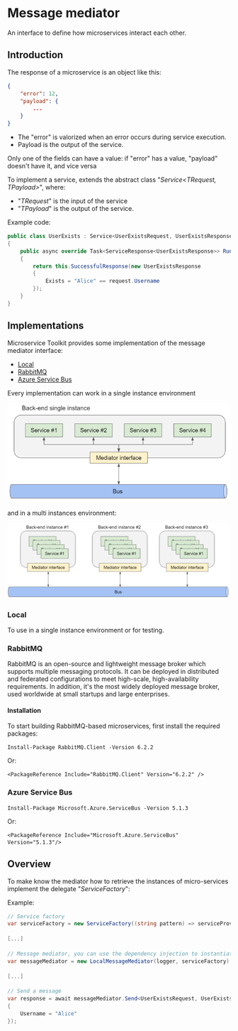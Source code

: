 ﻿# Message mediator

An interface to define how microservices interact each other.

## Introduction
The response of a microservice is an object like this:
```json
{
    "error": 12,
    "payload": {
        ...
    }
}
```
- The "error" is valorized when an error occurs during service execution.
- Payload is the output of the service.

Only one of the fields can have a value: if "error" has a value, "payload" doesn't have it, and vice versa

To implement a service, extends the abstract class "_Service<TRequest, TPayload>_", where:
- "_TRequest_" is the input of the service
- "_TPayload_" is the output of the service.

Example code:

```C#
public class UserExists : Service<UserExistsRequest, UserExistsResponse>
{
    public async override Task<ServiceResponse<UserExistsResponse>> Run(UserExistsRequest request)
    {
        return this.SuccessfulResponse(new UserExistsResponse
        {
            Exists = "Alice" == request.Username
        });
    }
}
```

## Implementations

Microservice Toolkit provides some implementation of the message mediator interface:
- [Local](#local)
- [RabbitMQ](#rabbitmq)
- [Azure Service Bus](#servicebus)

Every implementation can work in a single instance environment

![Single instance](../../../doc/mediator_single_instance.png)

and in a multi instances environment:

![Single instance](../../../doc/mediator_multi_instances.png)

### Local

<a name="local"></a>
To use in a single instance environment or for testing.

### RabbitMQ

<a name="rabbitmq"></a>
RabbitMQ is an open-source and lightweight message broker which supports multiple messaging protocols. It can be deployed in distributed and federated configurations to meet high-scale, high-availability requirements. In addition, it's the most widely deployed message broker, used worldwide at small startups and large enterprises.

#### Installation

To start building RabbitMQ-based microservices, first install the required packages:
```
Install-Package RabbitMQ.Client -Version 6.2.2
```
Or:
```
<PackageReference Include="RabbitMQ.Client" Version="6.2.2" />
```

### Azure Service Bus

<a name="servicebus"></a>
```
Install-Package Microsoft.Azure.ServiceBus -Version 5.1.3
```
Or:
```
<PackageReference Include="Microsoft.Azure.ServiceBus" Version="5.1.3"/>
```

## Overview

To make know the mediator how to retrieve the instances of micro-services implement the delegate "_ServiceFactory_":

Example:
```C#
// Service factory
var serviceFactory = new ServiceFactory((string pattern) => serviceProvider.GetService(microservices[pattern]) as IService)

[...]

// Message mediator, you can use the dependency injection to instantiate it
var messageMediator = new LocalMessageMediator(logger, serviceFactory)

[...]

// Send a message
var response = await messageMediator.Send<UserExistsRequest, UserExistsResponse>(nameof(UserExists), new UserExistsRequest
{
    Username = "Alice"
});
```